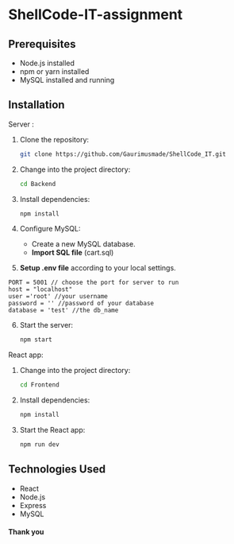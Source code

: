 # ShellCode-IT-assignment

## Prerequisites

- Node.js installed
- npm or yarn installed
- MySQL installed and running

## Installation
Server : 

1. Clone the repository:

    ```bash
    git clone https://github.com/Gaurimusmade/ShellCode_IT.git
    ```

2. Change into the project directory:

    ```bash
    cd Backend
    ```

3. Install dependencies:

    ```bash
    npm install
    ```

4. Configure MySQL:

    - Create a new MySQL database.
    - **Import SQL file** (cart.sql)

5. **Setup .env file** according to your local settings.

```
PORT = 5001 // choose the port for server to run
host = "localhost"
user ='root' //your username
password = '' //password of your database
database = 'test' //the db_name

   ```

6. Start the server:

    ```bash
    npm start
    ```

 React app:

1. Change into the project directory:

    ```bash
    cd Frontend
    ```

2. Install dependencies:

    ```bash
    npm install
    ```
3. Start the React app:

     ```bash
    npm run dev
    ```

## Technologies Used

- React
- Node.js
- Express
- MySQL

#### Thank you 
